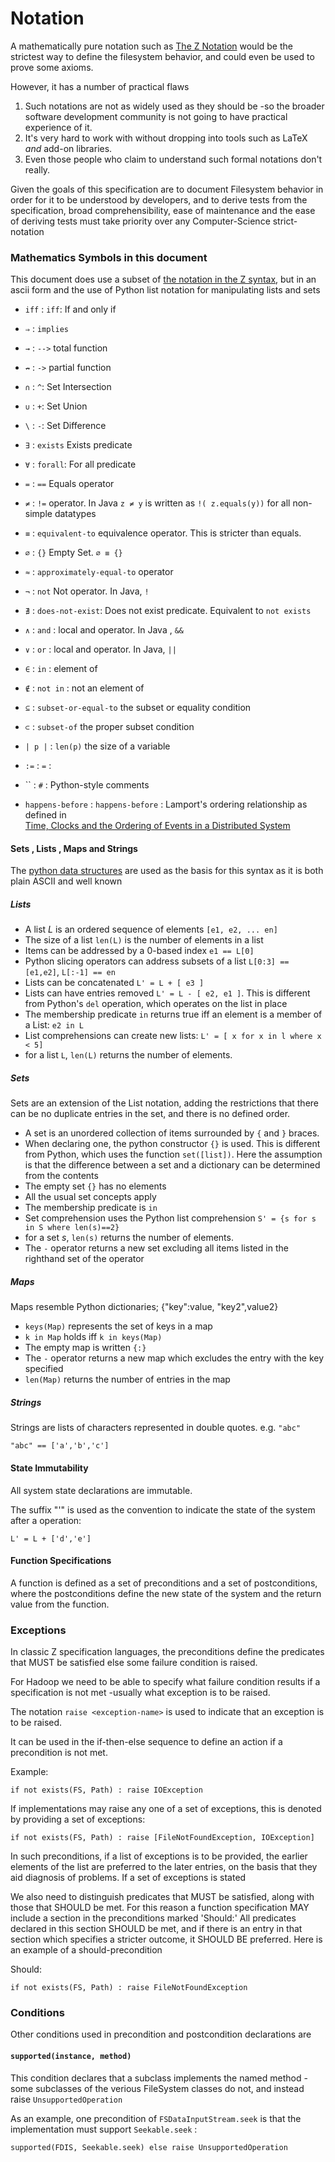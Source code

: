 <!---
  Licensed under the Apache License, Version 2.0 (the "License");
  you may not use this file except in compliance with the License.
  You may obtain a copy of the License at
  
   http://www.apache.org/licenses/LICENSE-2.0
  
  Unless required by applicable law or agreed to in writing, software
  distributed under the License is distributed on an "AS IS" BASIS,
  WITHOUT WARRANTIES OR CONDITIONS OF ANY KIND, either express or implied.
  See the License for the specific language governing permissions and
  limitations under the License. See accompanying LICENSE file.
-->
  

# Notation

A mathematically pure notation such as [The Z Notation](www.open-std.org/jtc1/sc22/open/n3187.pdf‎)
would be the strictest way to define the filesystem behavior, and could even
be used to prove some axioms.

However, it has a number of practical flaws
1. Such notations are not as widely used as they should be -so the broader software
development community is not going to have practical experience of it.
1. It's very hard to work with without dropping into tools such as LaTeX *and* add-on libraries.
1. Even those people who claim to understand such formal notations don't really.

Given the goals of this specification are to document Filesystem behavior in order for it
to be understood by developers, and to derive tests from the specification, broad
comprehensibility, ease of maintenance and the ease of deriving tests must take priority
over any Computer-Science strict-notation

### Mathematics Symbols in this document

This document does use a subset of [the notation in the Z syntax](http://staff.washington.edu/jon/z/glossary.html),
but in an ascii form and the use of Python list notation for manipulating lists and sets

* `iff` : `iff`: If and only if
* `⇒` : `implies`
* `→` : `-->` total function
* `↛` : `->` partial function


* `∩` : `^`: Set Intersection 
* `∪` : `+`: Set Union
* `\` : `-`: Set Difference

* `∃` : `exists` Exists predicate
* `∀` : `forall`: For all predicate
* `=` : `==` Equals operator
* `≠` : `!=` operator. In Java `z ≠ y` is written as `!( z.equals(y))` for all non-simple datatypes
* `≡` : `equivalent-to` equivalence operator. This is stricter than equals.
* `∅` : `{}` Empty Set. `∅ ≡ {}`
* `≈` : `approximately-equal-to` operator
* `¬` : `not` Not operator. In Java, `!`
* `∄` : `does-not-exist`: Does not exist predicate. Equivalent to `not exists`
* `∧` : `and` : local and operator. In Java , `&&`  
* `∨` : `or` : local and operator. In Java, `||`  
* `∈` : `in` : element of
* `∉` : `not in` : not an element of
* `⊆` : `subset-or-equal-to` the subset or equality condition
* `⊂` : `subset-of` the proper subset condition
* `| p |` : `len(p)` the size of a variable

* `:=` : `=` :  

* `` : `#` :  Python-style comments

* `happens-before` : `happens-before` : Lamport's ordering relationship as defined in  
[Time, Clocks and the Ordering of Events in a Distributed System](http://research.microsoft.com/en-us/um/people/lamport/pubs/time-clocks.pdf)

#### Sets ,  Lists ,  Maps and Strings

The [python data structures](http://docs.python.org/2/tutorial/datastructures.html)
are used as the basis for this syntax as it is both plain ASCII and well known

##### Lists

* A list *L* is an ordered sequence of elements `[e1, e2, ... en]`
* The size of a list `len(L)` is the number of elements in a list
* Items can be addressed by a 0-based index  `e1 == L[0]`
* Python slicing operators can address subsets of a list `L[0:3] == [e1,e2]`, `L[:-1] == en`
* Lists can be concatenated `L' = L + [ e3 ]`
* Lists can have entries removed `L' = L - [ e2, e1 ]`. This is different from Python's
`del` operation, which operates on the list in place 
* The membership predicate `in` returns true iff an element is a member of a List: `e2 in L`
* List comprehensions can create new lists: `L' = [ x for x in l where x < 5]`
* for a list `L`, `len(L)` returns the number of elements.


##### Sets

Sets are an extension of the List notation, adding the restrictions that there can
be no duplicate entries in the set, and there is no defined order.

* A set is an unordered collection of items surrounded by `{` and `}` braces. 
* When declaring one, the python constructor `{}` is used. This is different from Python, which uses the function `set([list])`. Here the assumption
is that the difference between a set and a dictionary can be determined from the contents 
* The empty set `{}` has no elements
* All the usual set concepts apply
* The membership predicate is `in`
* Set comprehension uses the Python list comprehension
`S' = {s for s in S where len(s)==2}`
* for a set *s*, `len(s)` returns the number of elements.
* The `-` operator returns a new set excluding all items listed in the righthand set of the operator



##### Maps 

Maps resemble Python dictionaries; {"key":value, "key2",value2}

* `keys(Map)` represents the set of keys in a map
* `k in Map` holds iff `k in keys(Map)`
* The empty map is written `{:}`
* The `-` operator returns a new map which excludes the entry with the key specified
* `len(Map)` returns the number of entries in the map

##### Strings

Strings are lists of characters represented in double quotes. e.g. `"abc"`

    "abc" == ['a','b','c']

#### State Immutability

All system state declarations are immutable.

The suffix "'" is used as the convention to indicate the state of the system after a operation:

    L' = L + ['d','e']


#### Function Specifications

A function is defined as a set of preconditions and a set of postconditions,
where the postconditions define the new state of the system and the return value from the function.


### Exceptions

In classic Z specification languages, the preconditions define the predicates that MUST be
satisfied else some failure condition is raised. 

For Hadoop we need to be able to specify what failure condition results if a specification is not
met -usually what exception is to be raised.

The notation `raise <exception-name>` is used to indicate that an exception is to be raised.

It can be used in the if-then-else sequence to define an action if a precondition is not met.

Example:

    if not exists(FS, Path) : raise IOException

If implementations may raise any one of a set of exceptions, this is denoted by
providing a set of exceptions:

    if not exists(FS, Path) : raise [FileNotFoundException, IOException]

In such preconditions, if a list of exceptions is to be provided, the earlier elements
of the list are preferred to the later entries, on the basis that they aid diagnosis of problems.
If a set of exceptions is stated

We also need to distinguish predicates that MUST be satisfied, along with those that SHOULD be met.
For this reason a function specification MAY include a section in the preconditions marked 'Should:'
All predicates declared in this section SHOULD be met, and if there is an entry in that section
which specifies a stricter outcome, it SHOULD BE preferred. Here is an example of a should-precondition


Should:

    if not exists(FS, Path) : raise FileNotFoundException


### Conditions

Other conditions used in precondition and postcondition declarations are


#### `supported(instance, method)`
 

This condition declares that a subclass implements the named method
 -some subclasses of the verious FileSystem classes do not, and instead
 raise `UnsupportedOperation`

As an example, one precondition of `FSDataInputStream.seek` 
is that the implementation must support `Seekable.seek` :

    supported(FDIS, Seekable.seek) else raise UnsupportedOperation
